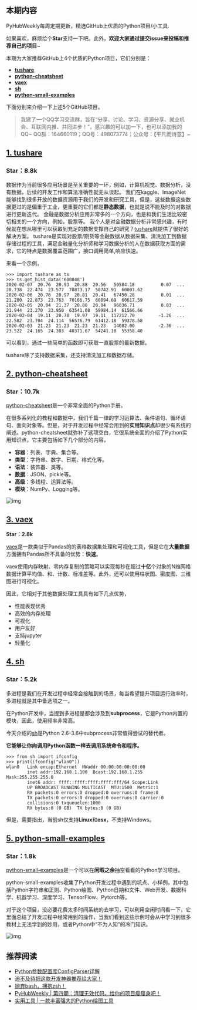 ## **本期内容**

PyHubWeekly每周定期更新，精选GitHub上优质的Python项目/小工具.

如果喜欢，麻烦给个**Star**支持一下吧。此外，**欢迎大家通过提交issue来投稿和推荐自己的项目**~

本期为大家推荐GitHub上4个优质的Python项目，它们分别是：

- **[tushare](https://github.com/waditu/tushare)**
- **[python-cheatsheet](https://github.com/gto76/python-cheatsheet)**
- **[vaex](https://github.com/vaexio/vaex)**
- **[sh](https://github.com/amoffat/sh)**
- **[python-small-examples](https://github.com/jackzhenguo/python-small-examples)**

下面分别来介绍一下上述5个GitHub项目。

> 我建了一个QQ学习交流群，旨在“分享、讨论、学习、资源分享、就业机会、互联网内推、共同进步！”，感兴趣的可以加一下，也可以添加我的QQ~ QQ群：164660119；QQ号：498073774；公众号：【平凡而诗意】~

## [1. tushare](https://github.com/waditu/tushare)

### **Star：8.8k**

数据作为当前很多应用场景是至关重要的一环，例如，计算机视觉、数据分析，没有数据，后续的开发工作和算法准确性就无从谈起。 我们在kaggle、ImageNet能够找到很多开放的数据资源用于我们的开发和研究工具，但是，这些数据这些数据更过的是偏重于工业，更重要的它们都是**静态数据**，也就是说不能及时的对数据进行更新迭代。 金融是数据分析应用非常多的一个方向，也是和我们生活比较密切相关的一个方向，例如，股票等。 我个人是对金融数据分析非常感兴趣，有时候就在想从哪里可以获取到充足的数据支撑自己的研究？[tushare](https://github.com/waditu/tushare)就提供了很好的解决方案。 tushare是实现对股票/期货等金融数据从数据采集、清洗加工到数据存储过程的工具，满足金融量化分析师和学习数据分析的人在数据获取方面的需求，它的特点是数据覆盖范围广，接口调用简单,响应快速。

来看一个示例，

```
>>> import tushare as ts
>>> ts.get_hist_data('600848')
2020-02-07  20.76  20.93  20.88  20.56   59584.18          0.07  ...  20.738  22.474  23.577  70873.17  58742.91  60007.62
2020-02-06  20.76  20.97  20.81  20.41   67450.28          0.01  ...  21.280  22.873  23.763  70166.75  60894.69  60617.59
2020-02-05  20.04  21.37  20.80  20.04   96036.71          0.83  ...  21.944  23.270  23.950  63541.08  59984.14  61566.66
2020-02-04  19.11  20.78  19.97  19.11  117212.70         -1.26  ...  22.582  23.704  24.114  56576.79  61412.18  59378.58
2020-02-03  21.23  21.23  21.23  21.23   14082.00         -2.36  ...  23.522  24.165  24.303  40371.67  54241.10  55358.40
```

可以看到，通过一些简单的函数即可获取一直股票的最新数据。

tushare除了支持数据采集，还支持清洗加工和数据存储。

## [2. python-cheatsheet](https://github.com/gto76/python-cheatsheet)

### **Star：10.7k**

[python-cheatsheet](https://github.com/gto76/python-cheatsheet)是一个非常全面的Python手册。

在很多系列化的教程和数据中，我们千篇一律的学习运算法、条件语句、循环语句、面向对象等。但是，对于开发过程中经常会用到的**实用知识点**却很少有系统的阐述。python-cheatsheet就弥补了这项空白，它很系统全面的介绍了Python实用知识点，它主要包括如下几个部分的内容，

- **容器**：列表、字典、集合等。
- **类型**：字符串、数字、日期、格式化等。
- **语法**：装饰器、类等。
- **数据**：JSON、pickle等。
- **高级**：多线程、运算法等。
- **模块**：NumPy、Logging等。

![img](https://pic2.zhimg.com/v2-7e754066333c6c0e3daf7bf041170569_b.png)

## [3. vaex](https://github.com/vaexio/vaex)

**Star：2.8k**

[vaex](https://github.com/vaexio/vaex)是一款类似于Pandas的的表格数据集处理和可视化工具，但是它在**大量数据**方面拥有Pandas所不具备的优势：**快速**。

vaex使用内存映射、零内存复制的策略可以实现每秒在超过**十亿**个对象的N维网格数据计算平均值、和、计数、标准差等。此外，还可以使用柱状图、密度图、三维图进行可视化。

因此，它相对于其他数据处理工具具有如下几点优势，

- 性能表现优秀
- 高效的内存处理
- 可视化
- 用户友好
- 支持jupyter
- 轻量化

## [4. sh](https://github.com/amoffat/sh)

### **Star：5.2k**

多进程是我们在开发过程中经常会接触到的场景，每当希望提升项目运行效率时，多进程就是其中备选项之一。

在Python开发中，当提到多进程是都会涉及到**subprocess**，它是Python内置的模块，因此，使用频率非常高。

今天介绍的[sh](https://github.com/amoffat/sh)是Python 2.6-3.6中subprocess非常值得尝试的替代者。

**它能够让你向调用Python函数一样去调用系统命令和程序。**

```
>>> from sh import ifconfig
>>> print(ifconfig("wlan0"))
wlan0   Link encap:Ethernet  HWaddr 00:00:00:00:00:00
        inet addr:192.168.1.100  Bcast:192.168.1.255  Mask:255.255.255.0
        inet6 addr: ffff::ffff:ffff:ffff:fff/64 Scope:Link
        UP BROADCAST RUNNING MULTICAST  MTU:1500  Metric:1
        RX packets:0 errors:0 dropped:0 overruns:0 frame:0
        TX packets:0 errors:0 dropped:0 overruns:0 carrier:0
        collisions:0 txqueuelen:1000
        RX bytes:0 (0 GB)  TX bytes:0 (0 GB)
```

但是，需要指出，当前sh仅支持**Linux**和**osx**，不支持Windows。

## [5. python-small-examples](https://github.com/jackzhenguo/python-small-examples)

### **Star：1.8k**

[python-small-examples](https://github.com/jackzhenguo/python-small-examples)是一个可以在**闲暇之余**抽空看看的Python学习项目。

python-small-examples收集了Python开发过程中遇到的坑点、小样例，其中包括Python字符串和正则、Python绘图、Python日期和文件、Web开发、数据科学、机器学习、深度学习、TensorFlow、Pytorch等。

对于这个项目，没必要花费太多时间系统的去学习，可以利用空闲时间看一下，它里面总结了开发过程中经常用到的操作，当我们看到这些示例时会从中学习到很多教材上无法学到的妙用，或者Python中“不为人知”的冷门知识。

![img](https://pic4.zhimg.com/v2-60adb891a9efd5f9918c53b012bf9b17_b.png)

## **推荐阅读**

- [Python参数配置库ConfigParser详解](https://mp.weixin.qq.com/s?__biz=MzI0NTM1MzA2Mw==&mid=2247484889&idx=1&sn=533d1b59410f8322a0c033afb861cfe6&chksm=e94e9ad1de3913c759960ad12db322daee45d108ebac658bf374fc3dd40f6f36f2692da23e06&token=1456867850&lang=zh_CN#rd)
- [迫不及待把这款开发神器推荐给大家！](https://mp.weixin.qq.com/s?__biz=MzI0NTM1MzA2Mw==&mid=2247484903&idx=1&sn=59dead902c4acc16c5149e3f838aab2d&chksm=e94e9aefde3913f9dc1bd9e584f4a76543253f0bc74354cc6230f2a49a319636e010d9ebb5db&token=1456867850&lang=zh_CN#rd)
- [抛弃bash，拥抱zsh！](https://mp.weixin.qq.com/s?__biz=MzI0NTM1MzA2Mw==&mid=2247484911&idx=1&sn=a02cb8db9508494672f86353acf48783&chksm=e94e9ae7de3913f137dda3702c314af3655c974f31ee7df7f79d7bb982f8f8d0f35adb751176&token=1456867850&lang=zh_CN#rd)
- [PyHubWeekly | 第四期：清理无效代码，给你的项目瘦瘦身吧！](https://mp.weixin.qq.com/s?__biz=MzI0NTM1MzA2Mw==&mid=2247484925&idx=1&sn=3cab27e39dfd34bff4aaa9c4b197ec3f&chksm=e94e9af5de3913e3199f96fb7a4304cb865387973b7552ec4ae77f5e4cfb4131badedbd021ff&token=1456867850&lang=zh_CN#rd)
- [实用工具 | 一款丰富强大的Python绘图工具](https://mp.weixin.qq.com/s?__biz=MzI0NTM1MzA2Mw==&mid=2247484941&idx=1&sn=f5723139558043be73491df76a94da08&chksm=e94e9905de3910134d3afe346678d131fa9f01633879f58880c2e2ecfa1d8b66edaf44886ba3&token=1456867850&lang=zh_CN#rd)